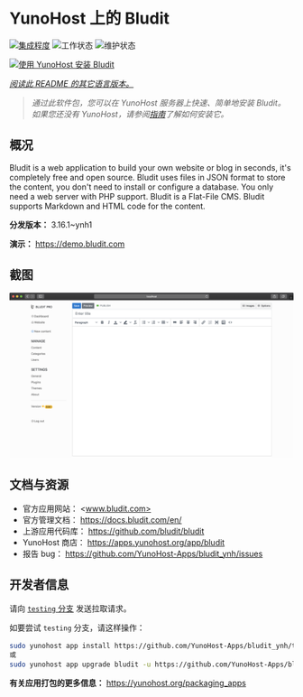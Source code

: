 <!--
注意：此 README 由 <https://github.com/YunoHost/apps/tree/master/tools/readme_generator> 自动生成
请勿手动编辑。
-->

# YunoHost 上的 Bludit

[![集成程度](https://dash.yunohost.org/integration/bludit.svg)](https://ci-apps.yunohost.org/ci/apps/bludit/) ![工作状态](https://ci-apps.yunohost.org/ci/badges/bludit.status.svg) ![维护状态](https://ci-apps.yunohost.org/ci/badges/bludit.maintain.svg)

[![使用 YunoHost 安装 Bludit](https://install-app.yunohost.org/install-with-yunohost.svg)](https://install-app.yunohost.org/?app=bludit)

*[阅读此 README 的其它语言版本。](./ALL_README.md)*

> *通过此软件包，您可以在 YunoHost 服务器上快速、简单地安装 Bludit。*  
> *如果您还没有 YunoHost，请参阅[指南](https://yunohost.org/install)了解如何安装它。*

## 概况

Bludit is a web application to build your own website or blog in seconds, it's completely free and open source. Bludit uses files in JSON format to store the content, you don't need to install or configure a database. You only need a web server with PHP support. Bludit is a Flat-File CMS. Bludit supports Markdown and HTML code for the content.

**分发版本：** 3.16.1~ynh1

**演示：** <https://demo.bludit.com>

## 截图

![Bludit 的截图](./doc/screenshots/bludit_1_en.png)

## 文档与资源

- 官方应用网站： <www.bludit.com>
- 官方管理文档： <https://docs.bludit.com/en/>
- 上游应用代码库： <https://github.com/bludit/bludit>
- YunoHost 商店： <https://apps.yunohost.org/app/bludit>
- 报告 bug： <https://github.com/YunoHost-Apps/bludit_ynh/issues>

## 开发者信息

请向 [`testing` 分支](https://github.com/YunoHost-Apps/bludit_ynh/tree/testing) 发送拉取请求。

如要尝试 `testing` 分支，请这样操作：

```bash
sudo yunohost app install https://github.com/YunoHost-Apps/bludit_ynh/tree/testing --debug
或
sudo yunohost app upgrade bludit -u https://github.com/YunoHost-Apps/bludit_ynh/tree/testing --debug
```

**有关应用打包的更多信息：** <https://yunohost.org/packaging_apps>

